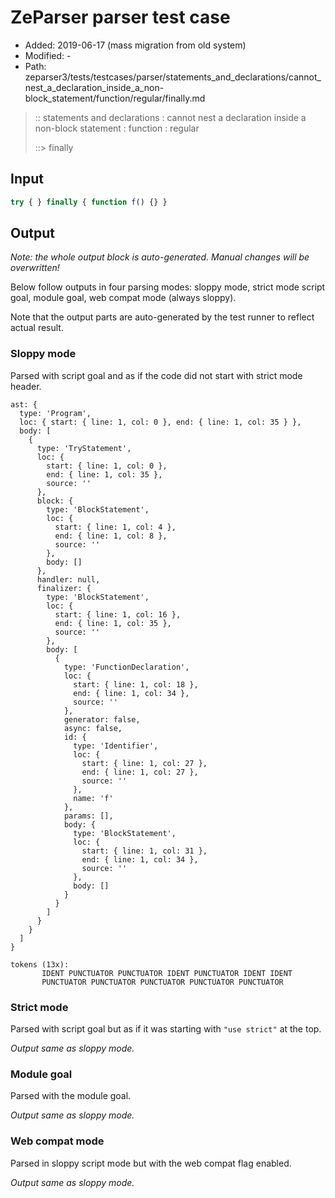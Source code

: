 # ZeParser parser test case

- Added: 2019-06-17 (mass migration from old system)
- Modified: -
- Path: zeparser3/tests/testcases/parser/statements_and_declarations/cannot_nest_a_declaration_inside_a_non-block_statement/function/regular/finally.md

> :: statements and declarations : cannot nest a declaration inside a non-block statement : function : regular
>
> ::> finally

## Input

`````js
try { } finally { function f() {} }
`````

## Output

_Note: the whole output block is auto-generated. Manual changes will be overwritten!_

Below follow outputs in four parsing modes: sloppy mode, strict mode script goal, module goal, web compat mode (always sloppy).

Note that the output parts are auto-generated by the test runner to reflect actual result.

### Sloppy mode

Parsed with script goal and as if the code did not start with strict mode header.

`````
ast: {
  type: 'Program',
  loc: { start: { line: 1, col: 0 }, end: { line: 1, col: 35 } },
  body: [
    {
      type: 'TryStatement',
      loc: {
        start: { line: 1, col: 0 },
        end: { line: 1, col: 35 },
        source: ''
      },
      block: {
        type: 'BlockStatement',
        loc: {
          start: { line: 1, col: 4 },
          end: { line: 1, col: 8 },
          source: ''
        },
        body: []
      },
      handler: null,
      finalizer: {
        type: 'BlockStatement',
        loc: {
          start: { line: 1, col: 16 },
          end: { line: 1, col: 35 },
          source: ''
        },
        body: [
          {
            type: 'FunctionDeclaration',
            loc: {
              start: { line: 1, col: 18 },
              end: { line: 1, col: 34 },
              source: ''
            },
            generator: false,
            async: false,
            id: {
              type: 'Identifier',
              loc: {
                start: { line: 1, col: 27 },
                end: { line: 1, col: 27 },
                source: ''
              },
              name: 'f'
            },
            params: [],
            body: {
              type: 'BlockStatement',
              loc: {
                start: { line: 1, col: 31 },
                end: { line: 1, col: 34 },
                source: ''
              },
              body: []
            }
          }
        ]
      }
    }
  ]
}

tokens (13x):
       IDENT PUNCTUATOR PUNCTUATOR IDENT PUNCTUATOR IDENT IDENT
       PUNCTUATOR PUNCTUATOR PUNCTUATOR PUNCTUATOR PUNCTUATOR
`````

### Strict mode

Parsed with script goal but as if it was starting with `"use strict"` at the top.

_Output same as sloppy mode._

### Module goal

Parsed with the module goal.

_Output same as sloppy mode._

### Web compat mode

Parsed in sloppy script mode but with the web compat flag enabled.

_Output same as sloppy mode._
